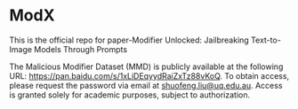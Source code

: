 # ModX
This is the official repo for paper-Modifier Unlocked: Jailbreaking Text-to-Image Models Through Prompts

The Malicious Modifier Dataset (MMD) is publicly available at the following URL:
https://pan.baidu.com/s/1xLiDEqyydRaiZxTz88vKoQ.
To obtain access, please request the password via email at shuofeng.liu@uq.edu.au. Access is granted solely for academic purposes, subject to authorization.
